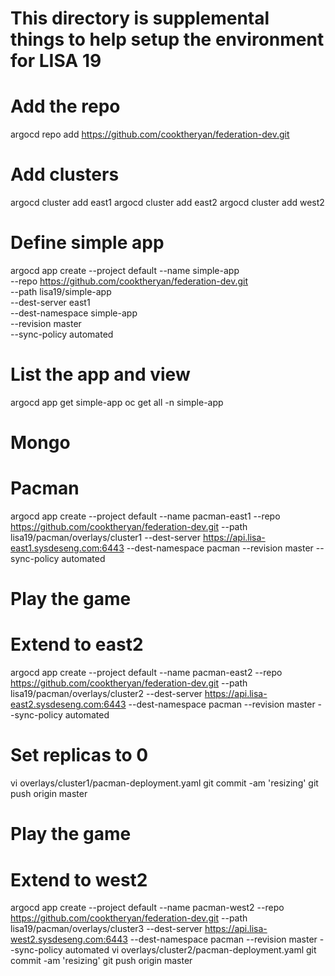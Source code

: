 # This directory is supplemental things to help setup the environment for LISA 19

# Add the repo
argocd repo add https://github.com/cooktheryan/federation-dev.git

# Add clusters
argocd cluster add east1
argocd cluster add east2
argocd cluster add west2

# Define simple app
argocd app create --project default --name simple-app \
--repo https://github.com/cooktheryan/federation-dev.git \
--path lisa19/simple-app \
--dest-server east1 \
--dest-namespace simple-app  \
--revision master \
--sync-policy automated

# List the app and view
argocd app get simple-app
oc get all -n simple-app

# Mongo

# Pacman
argocd app create --project default --name pacman-east1 --repo https://github.com/cooktheryan/federation-dev.git --path lisa19/pacman/overlays/cluster1 --dest-server https://api.lisa-east1.sysdeseng.com:6443 --dest-namespace pacman  --revision master --sync-policy automated

# Play the game

# Extend to east2 
argocd app create --project default --name pacman-east2 --repo https://github.com/cooktheryan/federation-dev.git --path lisa19/pacman/overlays/cluster2 --dest-server https://api.lisa-east2.sysdeseng.com:6443 --dest-namespace pacman  --revision master --sync-policy automated

# Set replicas to 0
vi overlays/cluster1/pacman-deployment.yaml
git commit -am 'resizing'
git push origin master

# Play the game

# Extend to west2
argocd app create --project default --name pacman-west2 --repo https://github.com/cooktheryan/federation-dev.git --path lisa19/pacman/overlays/cluster3 --dest-server https://api.lisa-west2.sysdeseng.com:6443 --dest-namespace pacman  --revision master --sync-policy automated
vi overlays/cluster2/pacman-deployment.yaml
git commit -am 'resizing'
git push origin master

